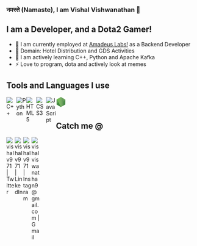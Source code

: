 <!--
**vishalv971/vishalv971** is a ✨ _special_ ✨ repository because its `README.md` (this file) appears on your GitHub profile.
Here are some ideas to get you started:
- 🔭 I’m currently working on ...
- 🌱 I’m currently learning ...
- 👯 I’m looking to collaborate on ...
- 🤔 I’m looking for help with ...
- 💬 Ask me about ...
- 📫 How to reach me: ...
- 😄 Pronouns: ...
- ⚡ Fun fact: ...
-->
### नमस्ते (Namaste), I am Vishal Vishwanathan 👋

## I am a Developer, and a Dota2 Gamer!
- 🔭 I am currently employed at [Amadeus Labs!](https://amadeus.com/en) as a Backend Developer
- 💬 Domain: Hotel Distribution and GDS Activities
- 🌱 I am actively learning C++, Python and Apache Kafka
- ⚡ Love to program, dota and actively look at memes

## Tools and Languages I use
<img align="left" alt="C++" width="26px" src="https://cdn.jsdelivr.net/npm/programming-languages-logos/src/cpp/cpp.png" />
<img align="left" alt="Python" width="26px" src="https://cdn.jsdelivr.net/npm/programming-languages-logos/src/python/python.png" />
<img align="left" alt="HTML5" width="26px" src="https://cdn.jsdelivr.net/npm/programming-languages-logos/src/html/html.png" />
<img align="left" alt="CSS3" width="26px" src="https://cdn.jsdelivr.net/npm/programming-languages-logos/src/css/css.png" />
<img align="left" alt="JavaScript" width="26px" src="https://cdn.jsdelivr.net/npm/programming-languages-logos/src/javascript/javascript.png" />
<img align="left" alt="Node.js" width="26px" src="https://raw.githubusercontent.com/github/explore/80688e429a7d4ef2fca1e82350fe8e3517d3494d/topics/nodejs/nodejs.png" />

<br />
<br />

## Catch me @
[<img align="left" alt="vishalv971 | Twitter" width="22px" src="https://cdn.jsdelivr.net/npm/simple-icons@v3/icons/twitter.svg" />][twitter]
[<img align="left" alt="vishalv971 | LinkedIn" width="22px" src="https://cdn.jsdelivr.net/npm/simple-icons@v3/icons/linkedin.svg" />][linkedin]
[<img align="left" alt="vishalv971 | Instagram" width="22px" src="https://cdn.jsdelivr.net/npm/simple-icons@v3/icons/instagram.svg" />][instagram]
[<img align="left" alt="vishalviswanathan9@gmail.com | Gmail" width="22px" src="https://cdn.jsdelivr.net/npm/simple-icons@3.4.0/icons/gmail.svg" />][gmail]


[twitter]: https://twitter.com/VishalVishwan16
[linkedin]: https://www.linkedin.com/in/vishalv971/
[instagram]: https://www.instagram.com/__vishalv97__/
[gmail]: mailto:vishalviswanathan9@gmail.com
